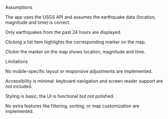 Assumptions

The app uses the USGS API and assumes the earthquake data (location, magnitude and time) is correct.

Only earthquakes from the past 24 hours are displayed.

Clicking a list item highlights the corresponding marker on the map.

Clickin the marker on the map shows location, magnitude and time.


Limitations

No mobile-specific layout or responsive adjustments are implemented.

Accessibility is minimal: keyboard navigation and screen reader support are not included.

Styling is basic; the UI is functional but not polished.

No extra features like filtering, sorting, or map customization are implemented.
